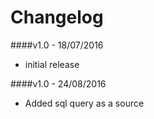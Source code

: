 Changelog
=========

####v1.0 - 18/07/2016
* initial release

####v1.0 - 24/08/2016
* Added sql query as a source


